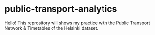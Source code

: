 # public-transport-analytics
Hello! This reprository will shows my practice with the Public Transport Network &amp; Timetables of the Helsinki dataset.
